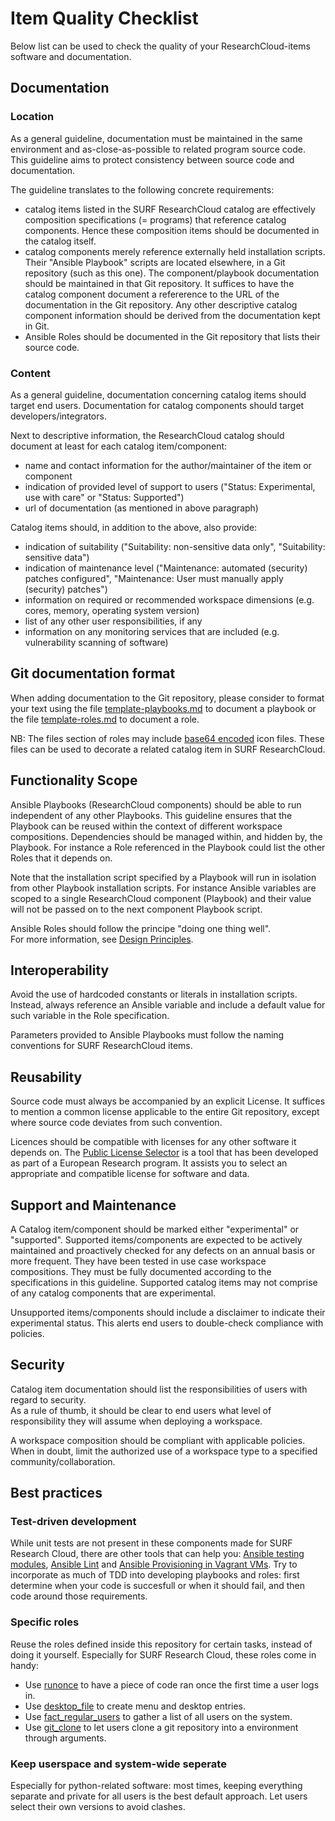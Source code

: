 # Item Quality Checklist
Below list can be used to check the quality of your ResearchCloud-items software and documentation.


## Documentation 
### Location
As a general guideline, documentation must be maintained in the same environment and as-close-as-possible to 
related program source code. This guideline aims to protect consistency between source code and documentation.  

The guideline translates to the following concrete requirements:   
- catalog items listed in the SURF ResearchCloud catalog are effectively composition specifications (= programs) that reference 
catalog components. Hence these composition items should be documented in the catalog itself.   
- catalog components merely reference externally held installation scripts. Their "Ansible Playbook" 
scripts are located elsewhere, in a Git repository (such as this one). The component/playbook documentation should be maintained in 
that Git repository.  It suffices to have the catalog component document a refererence to the URL of the documentation in the 
Git repository.  Any other descriptive catalog component information should be derived from the documentation kept in Git.         
- Ansible Roles should be documented in the Git repository that lists their source code.

### Content
As a general guideline, documentation concerning catalog items should
target end users. Documentation for catalog components should target developers/integrators.

Next to descriptive information, the ResearchCloud catalog should document at least for each catalog item/component:
- name and contact information for the author/maintainer of the item or component   
- indication of provided level of support to users ("Status: Experimental, use with care" or "Status: Supported")    
- url of documentation (as mentioned in above paragraph)

Catalog items should, in addition to the above, also provide:      
- indication of suitability ("Suitability: non-sensitive data only", "Suitability: sensitive data")    
- indication of maintenance level ("Maintenance: automated (security) patches configured", 
"Maintenance: User must manually apply (security) patches")   
- information on required or recommended workspace dimensions (e.g. cores, memory, operating system version)    
- list of any other user responsibilities, if any     
- information on any monitoring services that are included (e.g. vulnerability scanning of software)    

## Git documentation format
When adding documentation to the Git repository, please consider to format your text
using the file [template-playbooks.md](playbooks/template-playbooks.md) to
document a playbook
or the file [template-roles.md](roles/template-roles.md) to document a role.

NB: The files section of roles may include [base64 encoded](icons.md) icon files. 
These files can be used to decorate a related catalog item in 
SURF ResearchCloud.


## Functionality Scope
Ansible Playbooks (ResearchCloud components) should be able to run independent of any other Playbooks. This guideline 
ensures that the Playbook can be reused within the context of different workspace compositions.
Dependencies should be managed within, and hidden by, the Playbook. For instance a Role referenced in the Playbook
could list the other Roles that it depends on. 

Note that the installation script specified by a Playbook will run in isolation from other Playbook installation scripts. 
For instance Ansible variables are scoped to a single ResearchCloud component (Playbook) and their value will not be 
passed on to the next component Playbook script.

Ansible Roles should follow the principe "doing one thing well".  
For more information, see [Design Principles](./design_principles.md).


## Interoperability
Avoid the use of hardcoded constants or literals in installation scripts. 
Instead, always reference an Ansible variable and include a default value for such variable in the Role specification.

Parameters provided to Ansible Playbooks must follow the naming conventions for SURF ResearchCloud items. 

## Reusability
Source code must always be accompanied by an explicit License. It suffices to mention a common license applicable to the
entire Git repository, except where source code deviates from such convention.

Licences should be compatible with licenses for any other software it depends on. 
The [Public License Selector](https://ufal.github.io/public-license-selector) is a tool that has been developed as 
part of a European Research program. It assists you to select an appropriate and compatible license for software and data.


## Support and Maintenance
A Catalog item/component should be marked either "experimental" or "supported".
Supported items/components are expected to be actively maintained and proactively checked for any defects on an annual basis 
or more frequent. They have been tested in use case workspace compositions.
They must be fully documented according to the specifications in this guideline.
Supported catalog items may not comprise of any catalog components that are experimental.

Unsupported items/components should include a disclaimer to indicate their experimental status. This alerts end users to double-check
compliance with policies.

## Security 
Catalog item documentation should list the responsibilities of users with regard to security.  
As a rule of thumb, it should be clear to end users what level of responsibility they will assume when deploying
a workspace.

A workspace composition should be compliant with applicable policies. When in doubt, limit the authorized use of a 
workspace type to a specified community/collaboration.

## Best practices
### Test-driven development
While unit tests are not present in these components made for SURF Research Cloud, there are other tools that can help you: [Ansible testing modules](https://docs.ansible.com/ansible/latest/reference_appendices/test_strategies.html), [Ansible Lint](https://ansible-lint.readthedocs.io/en/latest/) and [Ansible Provisioning in Vagrant VMs](https://www.vagrantup.com/docs/provisioning/ansible).
Try to incorporate as much of TDD into developing playbooks and roles: first determine when your code is succesfull or when it should fail, and then code around those requirements.

### Specific roles
Reuse the roles defined inside this repository for certain tasks, instead of doing it yourself. Especially for SURF Research Cloud, these roles come in handy:

- Use [runonce](roles/runonce.md) to have a piece of code ran once the first time a user logs in.
- Use [desktop_file](roles/desktop_file.md) to create menu and desktop entries.
- Use [fact_regular_users](roles/fact_regular_users.md) to gather a list of all users on the system.
- Use [git_clone](roles/git_clone.md) to let users clone a git repository into a environment through arguments.

### Keep userspace and system-wide seperate
Especially for python-related software: most times, keeping everything separate and private for all users is the best default approach. Let users select their own versions to avoid clashes.
